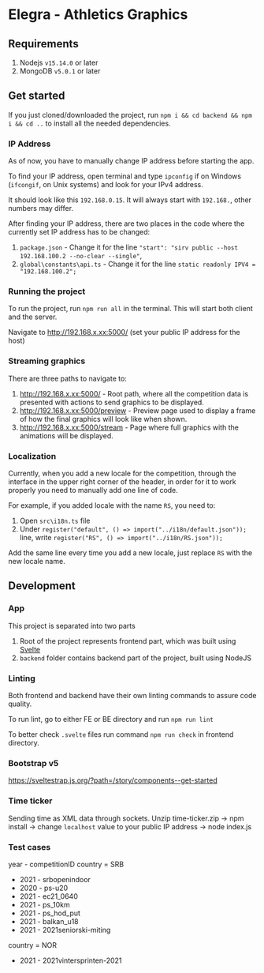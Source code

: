 # Elegra - Athletics Graphics

## Requirements

1. Nodejs `v15.14.0` or later
2. MongoDB `v5.0.1` or later

## Get started

If you just cloned/downloaded the project, run `npm i && cd backend && npm i && cd ..` to install all the needed dependencies.

### IP Address

As of now, you have to manually change IP address before starting the app.

To find your IP address, open terminal and type `ipconfig` if on Windows (`ifcongif`, on Unix systems) and look for your IPv4 address.

It should look like this `192.168.0.15`. It will always start with `192.168.`, other numbers may differ.

After finding your IP address, there are two places in the code where the currently set IP address has to be changed:

1. `package.json` - Change it for the line `"start": "sirv public --host 192.168.100.2 --no-clear --single"`,
2. `global\constants\api.ts` - Change it for the line `static readonly IPV4 = "192.168.100.2";`

### Running the project

To run the project, run `npm run all` in the terminal. This will start both client and the server.

Navigate to http://192.168.x.xx:5000/ (set your public IP address for the host)

### Streaming graphics

There are three paths to navigate to:

1. http://192.168.x.xx:5000/ - Root path, where all the competition data is presented with actions to send graphics to be displayed.
2. http://192.168.x.xx:5000/preview - Preview page used to display a frame of how the final graphics will look like when shown.
3. http://192.168.x.xx:5000/stream - Page where full graphics with the animations will be displayed.

### Localization

Currently, when you add a new locale for the competition, through the interface in the upper right corner of the header, in order for it to work properly you need to manually add one line of code.

For example, if you added locale with the name `RS`, you need to:

1. Open `src\i18n.ts` file
2. Under `register("default", () => import("../i18n/default.json"));` line, write `register("RS", () => import("../i18n/RS.json"));`

Add the same line every time you add a new locale, just replace `RS` with the new locale name.

## Development

### App

This project is separated into two parts

1. Root of the project represents frontend part, which was built using [Svelte](https://svelte.dev)
2. `backend` folder contains backend part of the project, built using NodeJS

### Linting

Both frontend and backend have their own linting commands to assure code quality.

To run lint, go to either FE or BE directory and run `npm run lint`

To better check `.svelte` files run command `npm run check` in frontend directory.

### Bootstrap v5

https://sveltestrap.js.org/?path=/story/components--get-started

### Time ticker

Sending time as XML data through sockets.
Unzip time-ticker.zip -> npm install -> change `localhost` value to your public IP address -> node index.js

### Test cases

year - competitionID
country = SRB

* 2021 - srbopenindoor
* 2020 - ps-u20
* 2021 - ec21_0640
* 2021 - ps_10km
* 2021 - ps_hod_put
* 2021 - balkan_u18
* 2021 - 2021seniorski-miting

country = NOR 

* 2021 - 2021vintersprinten-2021
